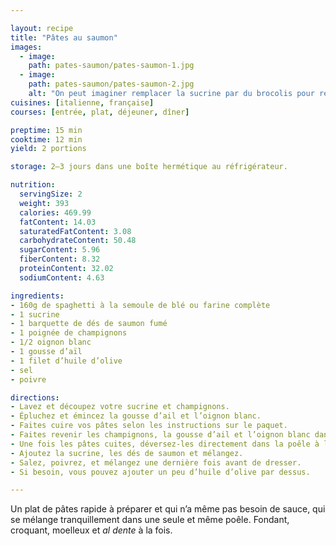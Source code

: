 ```yaml
---

layout: recipe
title: "Pâtes au saumon"
images:
  - image:
    path: pates-saumon/pates-saumon-1.jpg
  - image:
    path: pates-saumon/pates-saumon-2.jpg
    alt: "On peut imaginer remplacer la sucrine par du brocolis pour rendre le plat encore plus healthy." 
cuisines: [italienne, française]
courses: [entrée, plat, déjeuner, dîner]

preptime: 15 min
cooktime: 12 min
yield: 2 portions

storage: 2–3 jours dans une boîte hermétique au réfrigérateur.

nutrition:
  servingSize: 2
  weight: 393
  calories: 469.99
  fatContent: 14.03
  saturatedFatContent: 3.08
  carbohydrateContent: 50.48
  sugarContent: 5.96
  fiberContent: 8.32
  proteinContent: 32.02
  sodiumContent: 4.63

ingredients:
- 160g de spaghetti à la semoule de blé ou farine complète
- 1 sucrine
- 1 barquette de dés de saumon fumé
- 1 poignée de champignons
- 1/2 oignon blanc
- 1 gousse d’aïl
- 1 filet d’huile d’olive
- sel
- poivre 

directions:
- Lavez et découpez votre sucrine et champignons.
- Épluchez et émincez la gousse d’ail et l’oignon blanc.
- Faites cuire vos pâtes selon les instructions sur le paquet.
- Faites revenir les champignons, la gousse d’ail et l’oignon blanc dans une poêle avec un filet d’huile d’olive.
- Une fois les pâtes cuites, déversez-les directement dans la poêle à l’aide d’une pince et mélangez bien. 
- Ajoutez la sucrine, les dés de saumon et mélangez.
- Salez, poivrez, et mélangez une dernière fois avant de dresser.
- Si besoin, vous pouvez ajouter un peu d’huile d’olive par dessus.

---
```


Un plat de pâtes rapide à préparer et qui n’a même pas besoin de sauce, qui se mélange tranquillement dans une seule et même poêle. Fondant, croquant, moelleux et <i lang="it">al dente</i> à la fois.